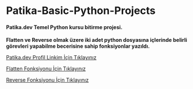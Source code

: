 # Patika-Basic-Python-Projects
#### Patika.dev Temel Python kursu bitirme projesi.  

**Flatten ve Reverse olmak üzere iki adet python dosyasına içlerinde belirli görevleri yapabilme becerisine sahip fonksiyonlar yazıldı.**  

[Patika.dev Profil Linkim İçin Tıklayınız](https://app.patika.dev/umuturukk)  

[Flatten Fonksiyonu İçin Tıklayınız](https://github.com/umuturukk/Patika-Basic-Python-Projects/blob/main/flatten.py)  

[Reverse Fonksiyonu İçin Tıklayınız](https://github.com/umuturukk/Patika-Basic-Python-Projects/blob/main/reverse.py)  
